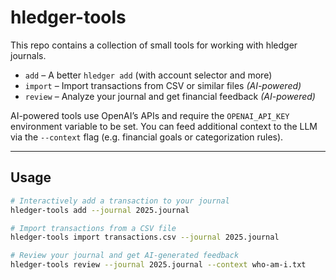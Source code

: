 # hledger-tools

This repo contains a collection of small tools for working with hledger journals.

- `add` – A better `hledger add` (with account selector and more)
- `import` – Import transactions from CSV or similar files *(AI-powered)*
- `review` – Analyze your journal and get financial feedback *(AI-powered)*

AI-powered tools use OpenAI’s APIs and require the `OPENAI_API_KEY` environment variable to be set. You can feed additional context to the LLM via the `--context` flag (e.g. financial goals or categorization rules).

---

## Usage

```bash
# Interactively add a transaction to your journal
hledger-tools add --journal 2025.journal

# Import transactions from a CSV file
hledger-tools import transactions.csv --journal 2025.journal

# Review your journal and get AI-generated feedback
hledger-tools review --journal 2025.journal --context who-am-i.txt
```